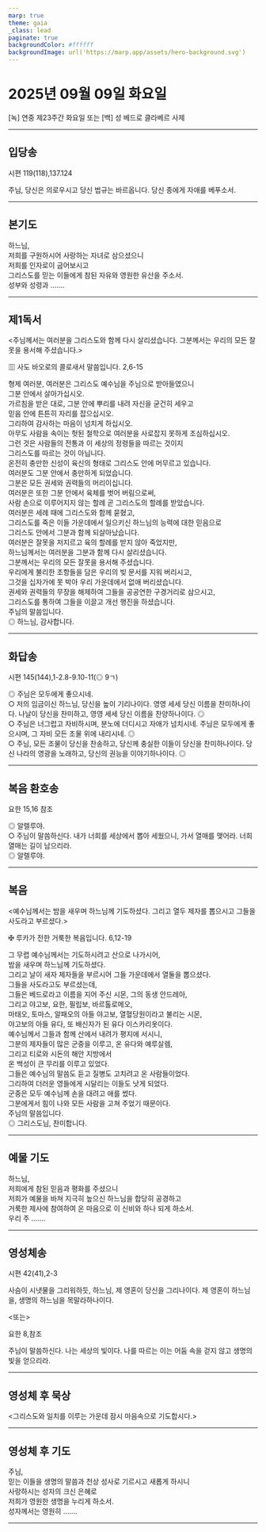 ```yaml
---
marp: true
theme: gaia
_class: lead
paginate: true
backgroundColor: #ffffff
backgroundImage: url('https://marp.app/assets/hero-background.svg')
---
```


# 2025년 09월 09일 화요일

[녹] 연중 제23주간 화요일 또는 [백] 성 베드로 클라베르 사제  




---

## 입당송

시편 119(118),137.124

주님, 당신은 의로우시고 당신 법규는 바르옵니다. 당신 종에게 자애를 베푸소서.  
  


---

## 본기도

하느님,  
저희를 구원하시어 사랑하는 자녀로 삼으셨으니  
저희를 인자로이 굽어보시고  
그리스도를 믿는 이들에게 참된 자유와 영원한 유산을 주소서.  
성부와 성령과 …….  
  


---

## 제1독서

<주님께서는 여러분을 그리스도와 함께 다시 살리셨습니다. 그분께서는 우리의 모든 잘못을 용서해 주셨습니다.>

▥ 사도 바오로의 콜로새서 말씀입니다. 2,6-15

형제 여러분, 여러분은 그리스도 예수님을 주님으로 받아들였으니  
그분 안에서 살아가십시오.  
가르침을 받은 대로, 그분 안에 뿌리를 내려 자신을 굳건히 세우고  
믿음 안에 튼튼히 자리를 잡으십시오.  
그리하여 감사하는 마음이 넘치게 하십시오.  
아무도 사람을 속이는 헛된 철학으로 여러분을 사로잡지 못하게 조심하십시오.  
그런 것은 사람들의 전통과 이 세상의 정령들을 따르는 것이지  
그리스도를 따르는 것이 아닙니다.  
온전히 충만한 신성이 육신의 형태로 그리스도 안에 머무르고 있습니다.  
여러분도 그분 안에서 충만하게 되었습니다.  
그분은 모든 권세와 권력들의 머리이십니다.  
여러분은 또한 그분 안에서 육체를 벗어 버림으로써,  
사람 손으로 이루어지지 않는 할례 곧 그리스도의 할례를 받았습니다.  
여러분은 세례 때에 그리스도와 함께 묻혔고,  
그리스도를 죽은 이들 가운데에서 일으키신 하느님의 능력에 대한 믿음으로  
그리스도 안에서 그분과 함께 되살아났습니다.  
여러분은 잘못을 저지르고 육의 할례를 받지 않아 죽었지만,  
하느님께서는 여러분을 그분과 함께 다시 살리셨습니다.  
그분께서는 우리의 모든 잘못을 용서해 주셨습니다.  
우리에게 불리한 조항들을 담은 우리의 빚 문서를 지워 버리시고,  
그것을 십자가에 못 박아 우리 가운데에서 없애 버리셨습니다.  
권세와 권력들의 무장을 해제하여 그들을 공공연한 구경거리로 삼으시고,  
그리스도를 통하여 그들을 이끌고 개선 행진을 하셨습니다.  
주님의 말씀입니다.  
◎ 하느님, 감사합니다.  
  


---

## 화답송

시편 145(144),1-2.8-9.10-11(◎ 9ㄱ)

◎ 주님은 모두에게 좋으시네.  
○ 저의 임금이신 하느님, 당신을 높이 기리나이다. 영영 세세 당신 이름을 찬미하나이다. 나날이 당신을 찬미하고, 영영 세세 당신 이름을 찬양하나이다. ◎  
○ 주님은 너그럽고 자비하시며, 분노에 더디시고 자애가 넘치시네. 주님은 모두에게 좋으시며, 그 자비 모든 조물 위에 내리시네. ◎  
○ 주님, 모든 조물이 당신을 찬송하고, 당신께 충실한 이들이 당신을 찬미하나이다. 당신 나라의 영광을 노래하고, 당신의 권능을 이야기하나이다. ◎  
  


---

## 복음 환호송

요한 15,16 참조

◎ 알렐루야.  
○ 주님이 말씀하신다. 내가 너희를 세상에서 뽑아 세웠으니, 가서 열매를 맺어라. 너희 열매는 길이 남으리라.  
◎ 알렐루야.  
  


---

## 복음

<예수님께서는 밤을 새우며 하느님께 기도하셨다. 그리고 열두 제자를 뽑으시고 그들을 사도라고 부르셨다.>

✠ 루카가 전한 거룩한 복음입니다. 6,12-19

그 무렵 예수님께서는 기도하시려고 산으로 나가시어,  
밤을 새우며 하느님께 기도하셨다.  
그리고 날이 새자 제자들을 부르시어 그들 가운데에서 열둘을 뽑으셨다.  
그들을 사도라고도 부르셨는데,  
그들은 베드로라고 이름을 지어 주신 시몬, 그의 동생 안드레아,  
그리고 야고보, 요한, 필립보, 바르톨로메오,  
마태오, 토마스, 알패오의 아들 야고보, 열혈당원이라고 불리는 시몬,  
야고보의 아들 유다, 또 배신자가 된 유다 이스카리옷이다.  
예수님께서 그들과 함께 산에서 내려가 평지에 서시니,  
그분의 제자들이 많은 군중을 이루고, 온 유다와 예루살렘,  
그리고 티로와 시돈의 해안 지방에서  
온 백성이 큰 무리를 이루고 있었다.  
그들은 예수님의 말씀도 듣고 질병도 고치려고 온 사람들이었다.  
그리하여 더러운 영들에게 시달리는 이들도 낫게 되었다.  
군중은 모두 예수님께 손을 대려고 애를 썼다.  
그분에게서 힘이 나와 모든 사람을 고쳐 주었기 때문이다.  
주님의 말씀입니다.  
◎ 그리스도님, 찬미합니다.  
  


---

## 예물 기도

하느님,  
저희에게 참된 믿음과 평화를 주셨으니  
저희가 예물을 바쳐 지극히 높으신 하느님을 합당히 공경하고  
거룩한 제사에 참여하여 온 마음으로 이 신비와 하나 되게 하소서.  
우리 주 …….  
  


---

## 영성체송

시편 42(41),2-3

사슴이 시냇물을 그리워하듯, 하느님, 제 영혼이 당신을 그리나이다. 제 영혼이 하느님을, 생명의 하느님을 목말라하나이다.  
  
<또는>  
  
요한 8,참조  
  
주님이 말씀하신다. 나는 세상의 빛이다. 나를 따르는 이는 어둠 속을 걷지 않고 생명의 빛을 얻으리라.  


---

## 영성체 후 묵상

<그리스도와 일치를 이루는 가운데 잠시 마음속으로 기도합시다.>  


---

## 영성체 후 기도

주님,  
믿는 이들을 생명의 말씀과 천상 성사로 기르시고 새롭게 하시니  
사랑하시는 성자의 크신 은혜로  
저희가 영원한 생명을 누리게 하소서.  
성자께서는 영원히 …….  
  


---